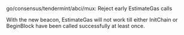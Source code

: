 go/consensus/tendermint/abci/mux: Reject early EstimateGas calls

With the new beacon, EstimateGas will not work till either InitChain or
BeginBlock have been called successfully at least once.
